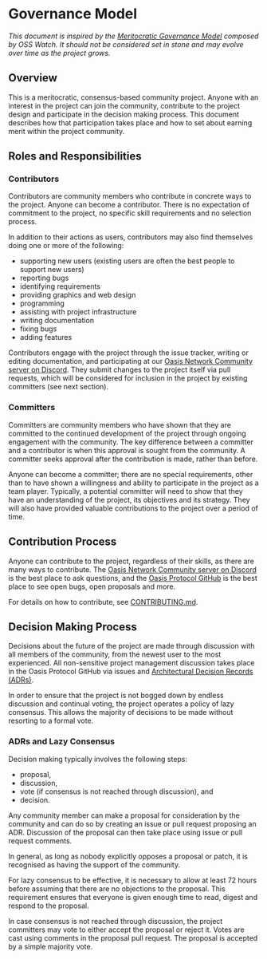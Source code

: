 # Governance Model

*This document is inspired by the [Meritocratic Governance Model] composed by
OSS Watch. It should not be considered set in stone and may evolve over time as
the project grows.*

<!-- markdownlint-disable line-length -->
[Meritocratic Governance Model]:
  http://oss-watch.ac.uk/resources/meritocraticgovernancemodel
<!-- markdownlint-enable line-length -->

## Overview

This is a meritocratic, consensus-based community project. Anyone with an
interest in the project can join the community, contribute to the project design
and participate in the decision making process. This document describes how that
participation takes place and how to set about earning merit within the project
community.

## Roles and Responsibilities

### Contributors

Contributors are community members who contribute in concrete ways to the
project. Anyone can become a contributor. There is no expectation of commitment
to the project, no specific skill requirements and no selection process.

In addition to their actions as users, contributors may also find themselves
doing one or more of the following:

* supporting new users (existing users are often the best people to support new
  users)
* reporting bugs
* identifying requirements
* providing graphics and web design
* programming
* assisting with project infrastructure
* writing documentation
* fixing bugs
* adding features

Contributors engage with the project through the issue tracker, writing or
editing documentation, and participating at our [Oasis Network Community server
on Discord]. They submit changes to the project itself via pull requests, which
will be considered for inclusion in the project by existing committers (see
next section).

[Oasis Network Community server on Discord]: https://oasis.io/discord

### Committers

Committers are community members who have shown that they are committed to the
continued development of the project through ongoing engagement with the
community. The key difference between a committer and a contributor is when this
approval is sought from the community. A committer seeks approval after the
contribution is made, rather than before.

Anyone can become a committer; there are no special requirements, other than to
have shown a willingness and ability to participate in the project as a team
player. Typically, a potential committer will need to show that they have an
understanding of the project, its objectives and its strategy. They will also
have provided valuable contributions to the project over a period of time.

## Contribution Process

Anyone can contribute to the project, regardless of their skills, as there are
many ways to contribute. The [Oasis Network Community server on Discord] is the
best place to ask questions, and the [Oasis Protocol GitHub] is the best place
to see open bugs, open proposals and more.

For details on how to contribute, see [CONTRIBUTING.md](CONTRIBUTING.md).

[Oasis Protocol GitHub]: https://github.com/oasisprotocol/oasis-core

## Decision Making Process

Decisions about the future of the project are made through discussion with all
members of the community, from the newest user to the most experienced. All
non-sensitive project management discussion takes place in the Oasis Protocol
GitHub via issues and [Architectural Decision Records (ADRs)].

In order to ensure that the project is not bogged down by endless discussion and
continual voting, the project operates a policy of lazy consensus. This allows
the majority of decisions to be made without resorting to a formal vote.

[Architectural Decision Records (ADRs)]:
  https://github.com/oasisprotocol/adrs/blob/main/README.md

### ADRs and Lazy Consensus

Decision making typically involves the following steps:

* proposal,
* discussion,
* vote (if consensus is not reached through discussion), and
* decision.

Any community member can make a proposal for consideration by the community and
can do so by creating an issue or pull request proposing an ADR. Discussion of
the proposal can then take place using issue or pull request comments.

In general, as long as nobody explicitly opposes a proposal or patch, it is
recognised as having the support of the community.

For lazy consensus to be effective, it is necessary to allow at least 72 hours
before assuming that there are no objections to the proposal. This requirement
ensures that everyone is given enough time to read, digest and respond to the
proposal.

In case consensus is not reached through discussion, the project committers may
vote to either accept the proposal or reject it. Votes are cast using comments
in the proposal pull request. The proposal is accepted by a simple majority
vote.
